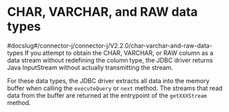 CHAR, VARCHAR, and RAW data types 
======================================================
#docslug#/connector-j/connector-j/V2.2.0/char-varchar-and-raw-data-types
If you attempt to obtain the CHAR, VARCHAR, or RAW column as a data stream without redefining the column type, the JDBC driver returns Java InputStream without actually transmitting the stream. 

For these data types, the JDBC driver extracts all data into the memory buffer when calling the `executeQuery` or `next` method. The streams that read data from the buffer are returned at the entrypoint of the `getXXXStream` method.

